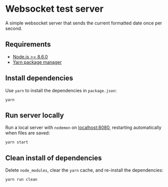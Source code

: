 # Websocket test server

A simple websocket server that sends the current formatted date once per second.

## Requirements

- [Node.js >= 8.6.0](https://nodejs.org/en/)
- [Yarn package manager](https://yarnpkg.com/en/docs/install)

## Install dependencies

Use `yarn` to install the dependencies in `package.json`:

```
yarn
```

## Run server locally

Run a local server with `nodemon` on [localhost:8080](http://localhost:8080), restarting automatically when files are saved:

```
yarn start
```

## Clean install of dependencies

Delete `node_modules`, clear the `yarn` cache, and re-install the dependencies:

```
yarn run clean
```
